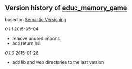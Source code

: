 ## Version history of [educ_memory_game](https://github.com/dzenanr/educ_memory_game)

based on [Semantic Versioning](http://semver.org/)

*0.1.1* 2015-05-04

+ remove unused imports
+ add return null

*0.1.0* 2015-01-26

+ add lib and web directories to the last version

